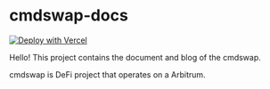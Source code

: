 # cmdswap-docs

[![Deploy with Vercel](https://vercel.com/button)](https://vercel.com/new/clone?repository-url=https%3A%2F%2Fgithub.com%2Fcmdswap%2Fcmdswap-docs)

Hello! This project contains the document and blog of the cmdswap.

cmdswap is DeFi project that operates on a Arbitrum.
